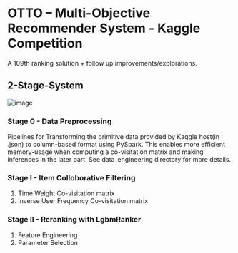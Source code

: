 # OTTO – Multi-Objective Recommender System - Kaggle Competition
A 109th ranking solution + follow up improvements/explorations.

## 2-Stage-System

![image](https://user-images.githubusercontent.com/71299664/218287232-a8a68476-f1b5-4222-ad0e-e2add7c3ef1a.png)

### Stage 0 - Data Preprocessing
Pipelines for Transforming the primitive data provided by Kaggle host(in .json) to column-based format using PySpark.
This enables more efficient memory-usage when computing a co-visitation matrix and making inferences in the later part.
See data_engineering directory for more details. 


### Stage I - Item Colloborative Filtering
1. Time Weight Co-visitation matrix
2. Inverse User Frequency Co-visitation matrix

### Stage II - Reranking with LgbmRanker
1. Feature Engineering
2. Parameter Selection
